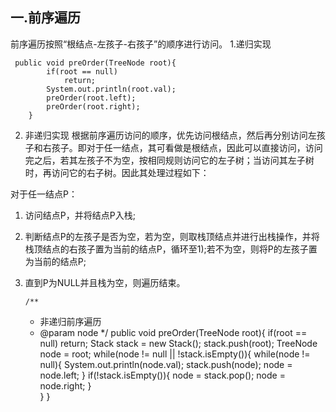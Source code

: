 
## 一.前序遍历
前序遍历按照“根结点-左孩子-右孩子”的顺序进行访问。
 1.递归实现
   
     public void preOrder(TreeNode root){
    		if(root == null)
    			return;
    		System.out.println(root.val);
    		preOrder(root.left);
    		preOrder(root.right);
    	}

 2. 非递归实现
 根据前序遍历访问的顺序，优先访问根结点，然后再分别访问左孩子和右孩子。即对于任一结点，其可看做是根结点，因此可以直接访问，访问完之后，若其左孩子不为空，按相同规则访问它的左子树；当访问其左子树时，再访问它的右子树。因此其处理过程如下：

  对于任一结点P：
 1. 访问结点P，并将结点P入栈;
 2. 判断结点P的左孩子是否为空，若为空，则取栈顶结点并进行出栈操作，并将栈顶结点的右孩子置为当前的结点P，循环至1);若不为空，则将P的左孩子置为当前的结点P;
 3. 直到P为NULL并且栈为空，则遍历结束。

        /**
	 * 非递归前序遍历
	 * @param node
	 */
	public void preOrder(TreeNode root){
		if(root == null)
			return;
		Stack<TreeNode> stack = new Stack<TreeNode>();
		stack.push(root);
		TreeNode node = root;
		while(node != null || !stack.isEmpty()){
			while(node != null){
				System.out.println(node.val);
				stack.push(node);
				node = node.left;
			}
			if(!stack.isEmpty()){
				node = stack.pop();
				node = node.right;
			}			
		}
	}

	
	
